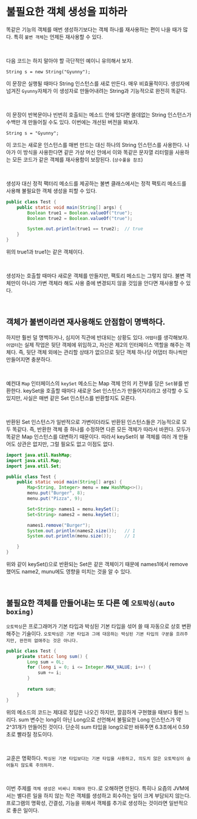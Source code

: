 # 불필요한 객체 생성을 피하라

똑같은 기능의 객체를 매번 생성하기보다는 객체 하나를 재사용하는 편이 나을 때가 많다. 특히 `불변 객체`는 언제든 재사용할 수 있다. 

<br>

다음 코드는 하지 말아야 할 극단적인 예이니 유의해서 보자. 

```
String s = new String("Gyunny");
```

이 문장은 실행될 때마다 String 인스턴스를 새로 만든다. 매우 비효율적이다. 생성자에 넘겨진 `Gyunny`자체가 이 생성자로 만들어내려는 String과 기능적으로 완전히 똑같다. 

<br>

이 문장이 반복문이나 빈번히 호출되는 메소드 안에 있다면 쓸데없는 String 인스턴스가 수백만 개 만들어질 수도 있다. 
이번에는 개선된 버전을 봐보자. 

```
String s = "Gyunny";
```

이 코드는 새로운 인스턴스를 매번 만드는 대신 하나의 String 인스턴스를 사용한다. 나아가 이 방식을 사용한다면 같은 가상 머신 안에서 이와 똑같은 문자열 리터럴을 사용하는
모든 코드가 같은 객체를 재사용함이 보장된다. (`상수풀을 참조`)

<br>

생성자 대신 정적 팩터리 메소드를 제공하는 불변 클래스에서는 정적 팩토리 메소드를 사용해 불필요한 객체 생성을 피할 수 있다. 

```java
public class Test {
    public static void main(String[] args) {
        Boolean true1 = Boolean.valueOf("true");
        Boolean true2 = Boolean.valueOf("true");

        System.out.println(true1 == true2);  // true
    }
}
```

위의 true1과 true1는 같은 객체이다. 

<br>

생성자는 호출할 때마다 새로운 객체를 만들지만, 팩토리 메소드는 그렇지 않다. 불변 객체만이 아니라 가변 객체라 해도 사용 중에 변경되지 않을 것임을 안다면 재사용할 수 있다. 

<br>

## 객체가 불변이라면 재사용해도 안점함이 명백하다. 

하지만 훨씬 덜 명백하거나, 심지어 직관에 반대되는 상황도 있다. `어탭터`를 생각해보자.
`어댑터`는 실제 작업은 뒷단 객체에 위임하고, 자신은 제2의 인터페이스 역할을 해주는 객체다. 
즉, 뒷단 객체 외에는 관리할 상태가 없으므로 뒷단 객체 하나당 어댑터 하나씩만 만들어지면 충분하다. 

<br>

예컨대 `Map` 인터페이스의 `keySet` 메소드는 Map 객체 안의 키 전부를 담은 `Set`뷰를 반환한다. keySet을 호출할 때마다 새로운 Set 인스턴스가 만들어지리라고 생각할 수 도 있지만, 사실은 매번 같은 Set 인스턴스를 반환할지도 모른다. 

<br>

반환된 Set 인스턴스가 일반적으로 가변이더라도 반환된 인스턴스들은 기능적으로 모두 똑같다. 즉, 반환한 객체 중 하나를 수정하면 다른 모든 객체가 따라서 바뀐다. 
모두가 똑같은 Map 인스턴스를 대변하기 때문이다. 따라서 keySet이 뷰 객체를 여러 개 만들어도 상관은 없지만, 그럴 필요도 없고 이점도 없다. 

```java
import java.util.HashMap;
import java.util.Map;
import java.util.Set;

public class Test {
    public static void main(String[] args) {
        Map<String, Integer> menu = new HashMap<>();
        menu.put("Burger", 8);
        menu.put("Pizza", 9);

        Set<String> names1 = menu.keySet();
        Set<String> names2 = menu.keySet();

        names1.remove("Burger");
        System.out.println(names2.size());   // 1
        System.out.println(menu.size());     // 1

    }
}
```

위와 같이 keySet()으로 반환되는 Set은 같은 객체이기 때문에 names1에서 remove 했어도 name2, munu에도 영향을 미치는 것을 알 수 있다. 

<br>

## 불필요한 객체를 만들어내는 또 다른 예 `오토박싱(auto boxing)`

`오토박싱`은 프로그래머가 기본 타입과 박싱된 기본 타입을 섞어 쓸 때 자동으로 상호 변환해주는 기술이다. 
`오토박싱은 기본 타입과 그에 대응하는 박싱된 기본 타입의 구분을 흐려주지만, 완전히 없애주는 것은 아니다.`

```java
public class Test {
    private static long sum() {
        Long sum = 0L;
        for (long i = 0; i <= Integer.MAX_VALUE; i++) {
            sum += i;
        }
        
        return sum;
    }
}
```

위의 메소드의 코드는 제대로 정답은 나오긴 하지만, 깔끔하게 구현했을 때보다 훨씬 느리다. sum 변수는 long이 아닌 Long으로 선언해서 불필요한 Long 인스턴스가
약 2^31개가 만들어진 것이다. 단순히 sum 타입을 long으로만 바꿔주면 6.3초에서 0.59초로 빨라질 정도이다.  

<br>

교훈은 명확하다. `박싱된 기본 타입보다는 기본 타입을 사용하고, 의도치 않은 오토박싱이 숨어들지 않도록 주의하자.`

<br>

이번 주제를 `객체 생성은 비싸니 피해야 한다.`로 오해하면 안된다. 특히나 요즘의 JVM에서는 별다른 일을 하지 않는 작은 객체를 생성하고 회수하는 일이 크게 부담되지 않는다.
프로그램의 명확성, 간결성, 기능을 위해서 객체를 추가로 생성하는 것이라면 일반적으로 좋은 일이다. 
